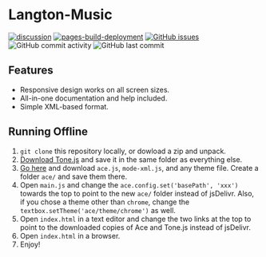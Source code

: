 # Langton-Music

[![discussion](https://img.shields.io/badge/discussion-conwaylife.com-blue)](https://conwaylife.com/forums/viewtopic.php?f=11&p=147432)
[![pages-build-deployment](https://github.com/dragoncoder047/langton-music/actions/workflows/pages/pages-build-deployment/badge.svg)](https://github.com/dragoncoder047/langton-music/actions/workflows/pages/pages-build-deployment)
[![GitHub issues](https://img.shields.io/github/issues/dragoncoder047/langton-music)](https://github.com/dragoncoder047/langton-music/issues)
![GitHub commit activity](https://img.shields.io/github/commit-activity/w/dragoncoder047/langton-music)
![GitHub last commit](https://img.shields.io/github/last-commit/dragoncoder047/langton-music)

## Features

* Responsive design works on all screen sizes.
* All-in-one documentation and help included.
* Simple XML-based format.

## Running Offline

1. `git clone` this repository locally, or dowload a zip and unpack.
2. [Download Tone.js](https://cdn.jsdelivr.net/npm/tone@14.7.77/build/Tone.min.js) and save it in the same folder as everything else.
3. [Go here](https://cdn.jsdelivr.net/npm/ace-builds@1.10.0/src-noconflict/) and download `ace.js`, `mode-xml.js`, and any theme file. Create a folder `ace/` and save them there.
4. Open `main.js` and change the `ace.config.set('basePath', 'xxx')` towards the top to point to the new `ace/` folder instead of jsDelivr. Also, if you chose a theme other than `chrome`, change the `textbox.setTheme('ace/theme/chrome')` as well.
5. Open `index.html` in a text editor and change the two links at the top to point to the downloaded copies of Ace and Tone.js instead of jsDelivr.
6. Open `index.html` in a browser.
7. Enjoy!
